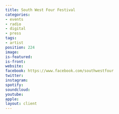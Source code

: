 ```yaml
---
title: South West Four Festival
categories:
- events
- radio
- digital
- press
tags:
- artist
position: 224
image: 
is-featured: 
is-front: 
website: 
facebook: https://www.facebook.com/southwestfour
twitter: 
instagram: 
spotify: 
soundcloud: 
youtube: 
apple: 
layout: client
---
```


